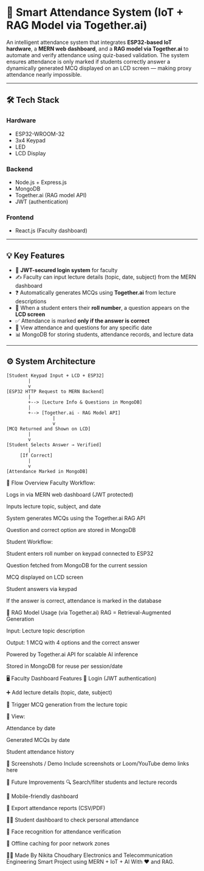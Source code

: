 # 📌 Smart Attendance System (IoT + RAG Model via Together.ai)

An intelligent attendance system that integrates **ESP32-based IoT hardware**, a **MERN web dashboard**, and a **RAG model via Together.ai** to automate and verify attendance using quiz-based validation. The system ensures attendance is only marked if students correctly answer a dynamically generated MCQ displayed on an LCD screen — making proxy attendance nearly impossible.

---

## 🛠️ Tech Stack

### Hardware
- ESP32-WROOM-32
- 3x4 Keypad
- LED
- LCD Display

### Backend
- Node.js + Express.js
- MongoDB
- Together.ai (RAG model API)
- JWT (authentication)

### Frontend
- React.js (Faculty dashboard)

---

## 💡 Key Features

- 🔐 **JWT-secured login system** for faculty
- ✍️ Faculty can input lecture details (topic, date, subject) from the MERN dashboard
- ❓ Automatically generates MCQs using **Together.ai** from lecture descriptions
- 🧠 When a student enters their **roll number**, a question appears on the **LCD screen**
- ✅ Attendance is marked **only if the answer is correct**
- 📅 View attendance and questions for any specific date
- 📊 MongoDB for storing students, attendance records, and lecture data

---

## ⚙️ System Architecture

```plaintext
[Student Keypad Input + LCD + ESP32]
        |
        v
[ESP32 HTTP Request to MERN Backend]
        |
        +--> [Lecture Info & Questions in MongoDB]
        |
        +--> [Together.ai - RAG Model API]
                 |
                 v
[MCQ Returned and Shown on LCD]
        |
        v
[Student Selects Answer → Verified]
        |
     [If Correct]
        |
        v
[Attendance Marked in MongoDB]
```
🔁 Flow Overview
Faculty Workflow:

Logs in via MERN web dashboard (JWT protected)

Inputs lecture topic, subject, and date

System generates MCQs using the Together.ai RAG API

Question and correct option are stored in MongoDB

Student Workflow:

Student enters roll number on keypad connected to ESP32

Question fetched from MongoDB for the current session

MCQ displayed on LCD screen

Student answers via keypad

If the answer is correct, attendance is marked in the database

🧠 RAG Model Usage (via Together.ai)
RAG = Retrieval-Augmented Generation

Input: Lecture topic description

Output: 1 MCQ with 4 options and the correct answer

Powered by Together.ai API for scalable AI inference

Stored in MongoDB for reuse per session/date

🖥️ Faculty Dashboard Features
🔐 Login (JWT authentication)

➕ Add lecture details (topic, date, subject)

🧠 Trigger MCQ generation from the lecture topic

🔎 View:

Attendance by date

Generated MCQs by date

Student attendance history

📸 Screenshots / Demo
Include screenshots or Loom/YouTube demo links here

🚀 Future Improvements
🔍 Search/filter students and lecture records

📱 Mobile-friendly dashboard

📂 Export attendance reports (CSV/PDF)

🧑‍🎓 Student dashboard to check personal attendance

🤳 Face recognition for attendance verification

📡 Offline caching for poor network zones

👩‍💻 Made By
Nikita Choudhary
Electronics and Telecommunication Engineering
Smart Project using MERN + IoT + AI
With ❤️ and RAG.
